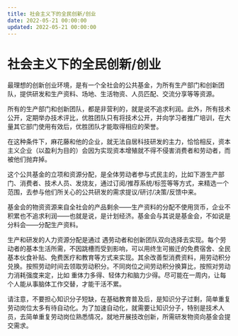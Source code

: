 ```yaml
---
title: 社会主义下的全民创新/创业
date: 2022-05-21 00:00:00
updated: 2022-05-21 00:00:00
---
```


# 社会主义下的全民创新/创业

最理想的创新创业环境，是有一个全社会的公共基金，为所有生产部门和创新团队，提供研发和生产资料、场地、生活物资、人员匹配、交流分享等等资源。

所有的生产部门和创新团队，都是非营利的，就是说不追求利润。此外，所有技术公开，定期举办技术评比，优胜团队只有将技术公开，并向学习者推广培训，在大量其它部门使用有效后，优胜团队才能取得相应的荣誉。

在这种条件下，麻花藤和他的企业，就无法自居科技研发的主力，恰恰相反，资本主义企业（以盈利为目的）会因为实现资本增殖就不得不侵害消费者和劳动者，而被他们抛弃掉。

这个公共基金的立项和资源分配，是全体劳动者参与式民主的，比如下游生产部门、消费者、技术人员、发烧友，通过订阅/推荐系统/标签等等方式，来精选一个范围，去参与他们所关心的公共研发的需求提议/研讨/决策/反馈中来。

基金会的物资资源来自全社会的产品剩余——生产资料的分配不使用货币，企业不积累也不追求利润——也就是说，是计划经济。基金会与其说是基金会，不如说是分料会——分配生产资料。

生产和研发的人力资源分配是通过 遇劳动者和创新团队双向选择去实现。每个劳动者的基本生活所需，不因跳槽而受到影响，可以用终生可搬迁的免费宿舍、全民基本伙食补贴、免费医疗和教育等方式来实现。其余改善型消费资料，用劳动积分兑换。按照劳动时间去领取劳动积分。不同岗位之间劳动积分换算比，按照对劳动力消耗强度来定，比如 重体力多得、轻体力和脑力少得。尽可能在一周内，让每个人能从事脑体工作交替，才能干活不累。

请注意，不要担心知识分子短缺，在基础教育普及后，是知识分子过剩，简单重复劳动岗位太多有待自动化。为了加速自动化，就需要让知识分子，特别是技术人员，去简单重复劳动岗位熟悉情况，就地开展技改创新，所需研发物资向基金会提交需求。
